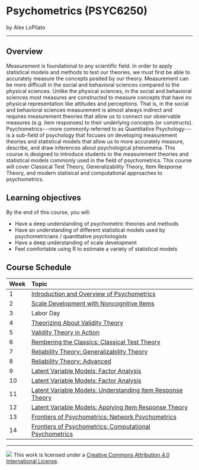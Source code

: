 Psychometrics (PSYC6250)
================

by Alex LoPilato

-----

## Overview

Measurement is foundational to any scientific field. In order to apply statistical models and methods to test our theories, we must first be able to accurately measure the concepts posited by our theory. Measurement can be more difficult in the social and behavioral sciences compared to the physical sciences. Unlike the physical sciences, in the social and behavioral sciences most measures are constructed to measure concepts that have no physical representation like attitudes and perceptions. That is, in the social and behavioral sciences measurement is almost always indirect and requires measurement theories that allow us to connect our observable measures (e.g. item responses) to their underlying concepts (or constructs). Psychometrics---more commonly referred to as Quantitative Psychology---is a sub-field of psychology that focuses on developing measurement theories and statistical models that allow us to more accurately measure, describe, and draw inferences about psychological phenomena. This course is designed to introduce students to the measurement theories and statistical models commonly used in the field of psychometrics. This course will cover Classical Test Theory, Generalizability Theory, Item Response Theory, and modern statisical and computational approaches to psychometrics.

## Learning objectives

By the end of this course, you will: 
* Have a deep understanding of psychometric theories and methods
* Have an understanding of different statistical models used by psychometricians / quantitative psychologists
* Have a deep understanding of scale development
* Feel comfortable using R to estimate a variety of statistical models

## Course Schedule

| Week          | Topic         |
| :------------ | :--------------- |
| 1 | [Introduction and Overview of Psychometrics](https://alopilato88.github.io/psychometrics/materials/lectures/lecture-1-introduction.html) |
| 2 | [Scale Development with Noncognitive Items](https://alopilato88.github.io/psychometrics/materials/lectures/lecture-2-scale-design.html)   | 
| 3 | Labor Day               |
| 4 | [Theorizing About Validity Theory]() |
| 5 | [Validity Theory in Action]() |
| 6 | [Rembering the Classics: Classical Test Theory]() |
| 7 | [Reliability Theory: Generalizability Theory]() | 
| 8 | [Reliability Theory: Advanced]() |
| 9 | [Latent Variable Models: Factor Analysis]() |
| 10 | [Latent Variable Models: Factor Analysis]() | 
| 11 | [Latent Variable Models: Understanding Item Response Theory]() |
| 12 | [Latent Variable Models: Applying Item Response Theory]() |
| 13 | [Frontiers of Psychometrics: Network Psychometrics]() |
| 14 | [Frontiers of Psychometrics: Computational Psychometrics]() |

-----

![](https://i.creativecommons.org/l/by/4.0/88x31.png) This work is
licensed under a [Creative Commons Attribution 4.0 International
License](https://creativecommons.org/licenses/by/4.0/).
